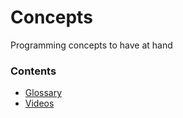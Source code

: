 # Concepts

Programming concepts to have at hand

### Contents

- [Glossary](./GLOSSARY.md)
- [Videos](./VIDEOS.md)